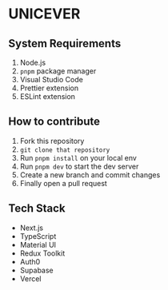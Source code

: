 # UNICEVER

## System Requirements

1. Node.js
2. `pnpm` package manager
3. Visual Studio Code
4. Prettier extension
5. ESLint extension

## How to contribute

1. Fork this repository
2. `git clone that repository`
3. Run `pnpm install` on your local env
4. Run `pnpm dev` to start the dev server
5. Create a new branch and commit changes
6. Finally open a pull request

## Tech Stack

- Next.js
- TypeScript
- Material UI
- Redux Toolkit
- Auth0
- Supabase
- Vercel
